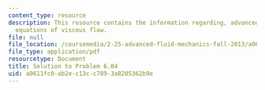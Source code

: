 ```yaml
---
content_type: resource
description: This resource contains the information regarding, advanced fluid mechanics,
  equations of viscous flow.
file: null
file_location: /coursemedia/2-25-advanced-fluid-mechanics-fall-2013/a0611fc0ab2ec13cc7893a8205362b9e_MIT2_25F13_Shapi6.04_Solut.pdf
file_type: application/pdf
resourcetype: Document
title: Solution to Problem 6.04
uid: a0611fc0-ab2e-c13c-c789-3a8205362b9e
---
```

